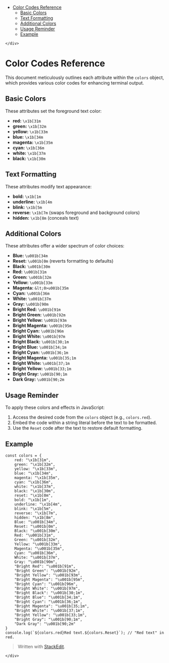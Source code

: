 <!DOCTYPE html>
<html>

<head>
  <meta charset="utf-8">
  <meta name="viewport" content="width=device-width, initial-scale=1.0">
  <title>Color Codes (NodeJS)</title>
  <link rel="stylesheet" href="https://stackedit.io/style.css" />
</head>

<body class="stackedit">
  <div class="stackedit__left">
    <div class="stackedit__toc">
      
<ul>
<li><a href="#color-codes-reference">Color Codes Reference</a>
<ul>
<li><a href="#basic-colors">Basic Colors</a></li>
<li><a href="#text-formatting">Text Formatting</a></li>
<li><a href="#additional-colors">Additional Colors</a></li>
<li><a href="#usage-reminder">Usage Reminder</a></li>
<li><a href="#example">Example</a></li>
</ul>
</li>
</ul>

    </div>
  </div>
  <div class="stackedit__right">
    <div class="stackedit__html">
      <h1 id="color-codes-reference">Color Codes Reference</h1>
<p>This document meticulously outlines each attribute within the <code>colors</code> object, which provides various color codes for enhancing terminal output.</p>
<h2 id="basic-colors">Basic Colors</h2>
<p>These attributes set the foreground text color:</p>
<ul>
<li><strong>red:</strong> <code>\x1b[31m</code></li>
<li><strong>green:</strong> <code>\x1b[32m</code></li>
<li><strong>yellow:</strong> <code>\x1b[33m</code></li>
<li><strong>blue:</strong> <code>\x1b[34m</code></li>
<li><strong>magenta:</strong> <code>\x1b[35m</code></li>
<li><strong>cyan:</strong> <code>\x1b[36m</code></li>
<li><strong>white:</strong> <code>\x1b[37m</code></li>
<li><strong>black:</strong> <code>\x1b[30m</code></li>
</ul>
<h2 id="text-formatting">Text Formatting</h2>
<p>These attributes modify text appearance:</p>
<ul>
<li><strong>bold:</strong> <code>\x1b[1m</code></li>
<li><strong>underline:</strong> <code>\x1b[4m</code></li>
<li><strong>blink:</strong> <code>\x1b[5m</code></li>
<li><strong>reverse:</strong> <code>\x1b[7m</code> (swaps foreground and background colors)</li>
<li><strong>hidden:</strong> <code>\x1b[8m</code> (conceals text)</li>
</ul>
<h2 id="additional-colors">Additional Colors</h2>
<p>These attributes offer a wider spectrum of color choices:</p>
<ul>
<li><strong>Blue:</strong> <code>\u001b[34m</code></li>
<li><strong>Reset:</strong> <code>\u001b[0m</code> (reverts formatting to defaults)</li>
<li><strong>Black:</strong> <code>\u001b[30m</code></li>
<li><strong>Red:</strong> <code>\u001b[31m</code></li>
<li><strong>Green:</strong> <code>\u001b[32m</code></li>
<li><strong>Yellow:</strong> <code>\u001b[33m</code></li>
<li><strong>Magenta:</strong> <code>&amp;lt;0&gt;u001b[35m</code></li>
<li><strong>Cyan:</strong> <code>\u001b[36m</code></li>
<li><strong>White:</strong> <code>\u001b[37m</code></li>
<li><strong>Gray:</strong> <code>\u001b[90m</code></li>
<li><strong>Bright Red:</strong> <code>\u001b[91m</code></li>
<li><strong>Bright Green:</strong> <code>\u001b[92m</code></li>
<li><strong>Bright Yellow:</strong> <code>\u001b[93m</code></li>
<li><strong>Bright Magenta:</strong> <code>\u001b[95m</code></li>
<li><strong>Bright Cyan:</strong> <code>\u001b[96m</code></li>
<li><strong>Bright White:</strong> <code>\u001b[97m</code></li>
<li><strong>Bright Black:</strong> <code>\u001b[30;1m</code></li>
<li><strong>Bright Blue:</strong> <code>\u001b[34;1m</code></li>
<li><strong>Bright Cyan:</strong> <code>\u001b[36;1m</code></li>
<li><strong>Bright Magenta:</strong> <code>\u001b[35;1m</code></li>
<li><strong>Bright White:</strong> <code>\u001b[37;1m</code></li>
<li><strong>Bright Yellow:</strong> <code>\u001b[33;1m</code></li>
<li><strong>Bright Gray:</strong> <code>\u001b[90;1m</code></li>
<li><strong>Dark Gray:</strong> <code>\u001b[90;2m</code></li>
</ul>
<h2 id="usage-reminder">Usage Reminder</h2>
<p>To apply these colors and effects in JavaScript:</p>
<ol>
<li>Access the desired code from the <code>colors</code> object (e.g., <code>colors.red</code>).</li>
<li>Embed the code within a string literal before the text to be formatted.</li>
<li>Use the <code>Reset</code> code after the text to restore default formatting.</li>
</ol>
<h2 id="example">Example</h2>
<pre class=" language-js"><code class="prism  language-js"><span class="token keyword">const</span> colors <span class="token operator">=</span> <span class="token punctuation">{</span>
	red<span class="token punctuation">:</span> <span class="token string">"\x1b[31m"</span><span class="token punctuation">,</span>
	green<span class="token punctuation">:</span> <span class="token string">"\x1b[32m"</span><span class="token punctuation">,</span>
	yellow<span class="token punctuation">:</span> <span class="token string">"\x1b[33m"</span><span class="token punctuation">,</span>
	blue<span class="token punctuation">:</span> <span class="token string">"\x1b[34m"</span><span class="token punctuation">,</span>
	magenta<span class="token punctuation">:</span> <span class="token string">"\x1b[35m"</span><span class="token punctuation">,</span>
	cyan<span class="token punctuation">:</span> <span class="token string">"\x1b[36m"</span><span class="token punctuation">,</span>
	white<span class="token punctuation">:</span> <span class="token string">"\x1b[37m"</span><span class="token punctuation">,</span>
	black<span class="token punctuation">:</span> <span class="token string">"\x1b[30m"</span><span class="token punctuation">,</span>
	reset<span class="token punctuation">:</span> <span class="token string">"\x1b[0m"</span><span class="token punctuation">,</span>
	bold<span class="token punctuation">:</span> <span class="token string">"\x1b[1m"</span><span class="token punctuation">,</span>
	underline<span class="token punctuation">:</span> <span class="token string">"\x1b[4m"</span><span class="token punctuation">,</span>
	blink<span class="token punctuation">:</span> <span class="token string">"\x1b[5m"</span><span class="token punctuation">,</span>
	reverse<span class="token punctuation">:</span> <span class="token string">"\x1b[7m"</span><span class="token punctuation">,</span>
	hidden<span class="token punctuation">:</span> <span class="token string">"\x1b[8m"</span><span class="token punctuation">,</span>
	Blue<span class="token punctuation">:</span> <span class="token string">"\u001b[34m"</span><span class="token punctuation">,</span>
	Reset<span class="token punctuation">:</span> <span class="token string">"\u001b[0m"</span><span class="token punctuation">,</span>
	Black<span class="token punctuation">:</span> <span class="token string">"\u001b[30m"</span><span class="token punctuation">,</span>
	Red<span class="token punctuation">:</span> <span class="token string">"\u001b[31m"</span><span class="token punctuation">,</span>
	Green<span class="token punctuation">:</span> <span class="token string">"\u001b[32m"</span><span class="token punctuation">,</span>
	Yellow<span class="token punctuation">:</span> <span class="token string">"\u001b[33m"</span><span class="token punctuation">,</span>
	Magenta<span class="token punctuation">:</span> <span class="token string">"\u001b[35m"</span><span class="token punctuation">,</span>
	Cyan<span class="token punctuation">:</span> <span class="token string">"\u001b[36m"</span><span class="token punctuation">,</span>
	White<span class="token punctuation">:</span> <span class="token string">"\u001b[37m"</span><span class="token punctuation">,</span>
	Gray<span class="token punctuation">:</span> <span class="token string">"\u001b[90m"</span><span class="token punctuation">,</span>
	<span class="token string">"Bright Red"</span><span class="token punctuation">:</span> <span class="token string">"\u001b[91m"</span><span class="token punctuation">,</span>
	<span class="token string">"Bright Green"</span><span class="token punctuation">:</span> <span class="token string">"\u001b[92m"</span><span class="token punctuation">,</span>
	<span class="token string">"Bright Yellow"</span><span class="token punctuation">:</span> <span class="token string">"\u001b[93m"</span><span class="token punctuation">,</span>
	<span class="token string">"Bright Magenta"</span><span class="token punctuation">:</span> <span class="token string">"\u001b[95m"</span><span class="token punctuation">,</span>
	<span class="token string">"Bright Cyan"</span><span class="token punctuation">:</span> <span class="token string">"\u001b[96m"</span><span class="token punctuation">,</span>
	<span class="token string">"Bright White"</span><span class="token punctuation">:</span> <span class="token string">"\u001b[97m"</span><span class="token punctuation">,</span>
	<span class="token string">"Bright Black"</span><span class="token punctuation">:</span> <span class="token string">"\u001b[30;1m"</span><span class="token punctuation">,</span>
	<span class="token string">"Bright Blue"</span><span class="token punctuation">:</span> <span class="token string">"\u001b[34;1m"</span><span class="token punctuation">,</span>
	<span class="token string">"Bright Cyan"</span><span class="token punctuation">:</span> <span class="token string">"\u001b[36;1m"</span><span class="token punctuation">,</span>
	<span class="token string">"Bright Magenta"</span><span class="token punctuation">:</span> <span class="token string">"\u001b[35;1m"</span><span class="token punctuation">,</span>
	<span class="token string">"Bright White"</span><span class="token punctuation">:</span> <span class="token string">"\u001b[37;1m"</span><span class="token punctuation">,</span>
	<span class="token string">"Bright Yellow"</span><span class="token punctuation">:</span> <span class="token string">"\u001b[33;1m"</span><span class="token punctuation">,</span>
	<span class="token string">"Bright Gray"</span><span class="token punctuation">:</span> <span class="token string">"\u001b[90;1m"</span><span class="token punctuation">,</span>
	<span class="token string">"Dark Gray"</span><span class="token punctuation">:</span> <span class="token string">"\u001b[90;2m"</span>
<span class="token punctuation">}</span>
console<span class="token punctuation">.</span><span class="token function">log</span><span class="token punctuation">(</span><span class="token template-string"><span class="token string">`</span><span class="token interpolation"><span class="token interpolation-punctuation punctuation">${</span>colors<span class="token punctuation">.</span>red<span class="token interpolation-punctuation punctuation">}</span></span><span class="token string">Red text.</span><span class="token interpolation"><span class="token interpolation-punctuation punctuation">${</span>colors<span class="token punctuation">.</span>Reset<span class="token interpolation-punctuation punctuation">}</span></span><span class="token string">`</span></span><span class="token punctuation">)</span><span class="token punctuation">;</span> <span class="token comment">// "Red text" in red.</span>
</code></pre>
<blockquote>
<p>Written with <a href="https://stackedit.io/">StackEdit</a>.</p>
</blockquote>

    </div>
  </div>
</body>

</html>
